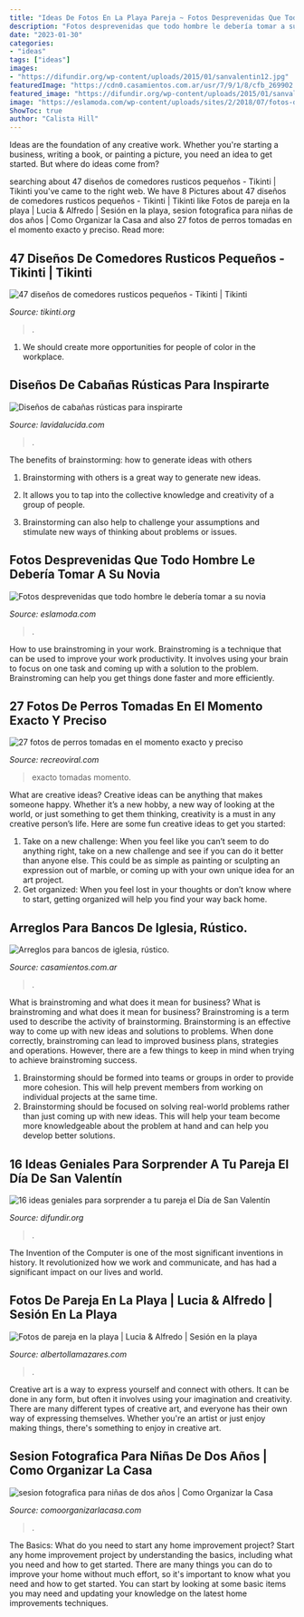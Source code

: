 ```yaml
---
title: "Ideas De Fotos En La Playa Pareja ~ Fotos Desprevenidas Que Todo Hombre Le Debería Tomar A Su Novia"
description: "Fotos desprevenidas que todo hombre le debería tomar a su novia"
date: "2023-01-30"
categories:
- "ideas"
tags: ["ideas"]
images:
- "https://difundir.org/wp-content/uploads/2015/01/sanvalentin12.jpg"
featuredImage: "https://cdn0.casamientos.com.ar/usr/7/9/1/8/cfb_269902.jpg"
featured_image: "https://difundir.org/wp-content/uploads/2015/01/sanvalentin12.jpg"
image: "https://eslamoda.com/wp-content/uploads/sites/2/2018/07/fotos-desprevenida-novios.jpg"
ShowToc: true
author: "Calista Hill"
---
```



Ideas are the foundation of any creative work. Whether you're starting a business, writing a book, or painting a picture, you need an idea to get started. But where do ideas come from?

	

		
searching about 47 diseños de comedores rusticos pequeños - Tikinti | Tikinti you've came to the right web. We have 8 Pictures about 47 diseños de comedores rusticos pequeños - Tikinti | Tikinti like Fotos de pareja en la playa | Lucia &amp; Alfredo | Sesión en la playa, sesion fotografica para niñas de dos años | Como Organizar la Casa and also 27 fotos de perros tomadas en el momento exacto y preciso. Read more:
		
    
## 47 Diseños De Comedores Rusticos Pequeños - Tikinti | Tikinti

<img loading=lazy src="https://tikinti.org/wp-content/uploads/2013/07/cocina-rustica-027.jpg" onerror="this.onerror=null;this.src='https://tse3.mm.bing.net/th?id=OIP.Sn_pHE9NvVVC_NWCihjULAHaLH&amp;pid=15.1';" alt="47 diseños de comedores rusticos pequeños - Tikinti | Tikinti">

_Source: tikinti.org_

>. 

	

1. We should create more opportunities for people of color in the workplace.

    
## Diseños De Cabañas Rústicas Para Inspirarte

<img loading=lazy src="http://www.lavidalucida.com/wp-content/uploads/2016/02/una-casa-muy-acogedora.jpg" onerror="this.onerror=null;this.src='https://tse2.mm.bing.net/th?id=OIP.dwxHpSDRwG09D3KrnL4u_AAAAA&amp;pid=15.1';" alt="Diseños de cabañas rústicas para inspirarte">

_Source: lavidalucida.com_

>. 

	

The benefits of brainstorming: how to generate ideas with others
1. Brainstorming with others is a great way to generate new ideas.
2. It allows you to tap into the collective knowledge and creativity of a group of people.

3. Brainstorming can also help to challenge your assumptions and stimulate new ways of thinking about problems or issues.

    
## Fotos Desprevenidas Que Todo Hombre Le Debería Tomar A Su Novia

<img loading=lazy src="https://eslamoda.com/wp-content/uploads/sites/2/2018/07/fotos-desprevenida-novios.jpg" onerror="this.onerror=null;this.src='https://tse4.mm.bing.net/th?id=OIP.1_UPcSHNn_lRMfoltJpm3gHaJ3&amp;pid=15.1';" alt="Fotos desprevenidas que todo hombre le debería tomar a su novia">

_Source: eslamoda.com_

>. 

	

How to use brainstroming in your work.
Brainstroming is a technique that can be used to improve your work productivity. It involves using your brain to focus on one task and coming up with a solution to the problem. Brainstroming can help you get things done faster and more efficiently.

    
## 27 Fotos De Perros Tomadas En El Momento Exacto Y Preciso

<img loading=lazy src="https://www.recreoviral.com/wp-content/uploads/2014/08/perro-26.jpg" onerror="this.onerror=null;this.src='https://tse4.mm.bing.net/th?id=OIP.pRXR8YXGg6Q2mT03tmOfuQHaF7&amp;pid=15.1';" alt="27 fotos de perros tomadas en el momento exacto y preciso">

_Source: recreoviral.com_

>exacto tomadas momento. 

	

What are creative ideas?
Creative ideas can be anything that makes someone happy. Whether it’s a new hobby, a new way of looking at the world, or just something to get them thinking, creativity is a must in any creative person’s life. Here are some fun creative ideas to get you started: 
1. Take on a new challenge: When you feel like you can’t seem to do anything right, take on a new challenge and see if you can do it better than anyone else. This could be as simple as painting or sculpting an expression out of marble, or coming up with your own unique idea for an art project. 
2. Get organized: When you feel lost in your thoughts or don’t know where to start, getting organized will help you find your way back home.

    
## Arreglos Para Bancos De Iglesia, Rústico.

<img loading=lazy src="https://cdn0.casamientos.com.ar/usr/7/9/1/8/cfb_269902.jpg" onerror="this.onerror=null;this.src='https://tse1.mm.bing.net/th?id=OIP.b3ucGGZ-bVxq5BvhHuU9mQAAAA&amp;pid=15.1';" alt="Arreglos para bancos de iglesia, rústico.">

_Source: casamientos.com.ar_

>. 

	

What is brainstroming and what does it mean for business?
What is brainstroming and what does it mean for business?
Brainstroming is a term used to describe the activity of brainstorming. Brainstorming is an effective way to come up with new ideas and solutions to problems. When done correctly, brainstroming can lead to improved business plans, strategies and operations. However, there are a few things to keep in mind when trying to achieve brainstroming success.

1) Brainstorming should be formed into teams or groups in order to provide more cohesion. This will help prevent members from working on individual projects at the same time.
2) Brainstorming should be focused on solving real-world problems rather than just coming up with new ideas. This will help your team become more knowledgeable about the problem at hand and can help you develop better solutions.

    
## 16 Ideas Geniales Para Sorprender A Tu Pareja El Día De San Valentín

<img loading=lazy src="https://difundir.org/wp-content/uploads/2015/01/sanvalentin12.jpg" onerror="this.onerror=null;this.src='https://tse1.mm.bing.net/th?id=OIP.Jd_Ap_2xwjdk72H3nZtJXwAAAA&amp;pid=15.1';" alt="16 ideas geniales para sorprender a tu pareja el Día de San Valentín">

_Source: difundir.org_

>. 

	

The Invention of the Computer is one of the most significant inventions in history. It revolutionized how we work and communicate, and has had a significant impact on our lives and world.

    
## Fotos De Pareja En La Playa | Lucia &amp; Alfredo | Sesión En La Playa

<img loading=lazy src="https://www.albertollamazares.com/wp-content/uploads/2018/05/fotos-pareja-playa-3080_x2.jpg" onerror="this.onerror=null;this.src='https://tse2.mm.bing.net/th?id=OIP.H06tWRMe2XMjKY-bXdg9MQHaE8&amp;pid=15.1';" alt="Fotos de pareja en la playa | Lucia &amp; Alfredo | Sesión en la playa">

_Source: albertollamazares.com_

>. 

	

Creative art is a way to express yourself and connect with others. It can be done in any form, but often it involves using your imagination and creativity. There are many different types of creative art, and everyone has their own way of expressing themselves. Whether you're an artist or just enjoy making things, there's something to enjoy in creative art.

    
## Sesion Fotografica Para Niñas De Dos Años | Como Organizar La Casa

<img loading=lazy src="https://comoorganizarlacasa.com/wp-content/uploads/2018/06/sesion-fotografica-para-ninas-de-dos-anos.jpg" onerror="this.onerror=null;this.src='https://tse4.mm.bing.net/th?id=OIP.yrC2Yztav-icqaRhl6AeFgHaKf&amp;pid=15.1';" alt="sesion fotografica para niñas de dos años | Como Organizar la Casa">

_Source: comoorganizarlacasa.com_

>. 

	

The Basics: What do you need to start any home improvement project?
Start any home improvement project by understanding the basics, including what you need and how to get started. There are many things you can do to improve your home without much effort, so it's important to know what you need and how to get started. You can start by looking at some basic items you may need and updating your knowledge on the latest home improvements techniques.

